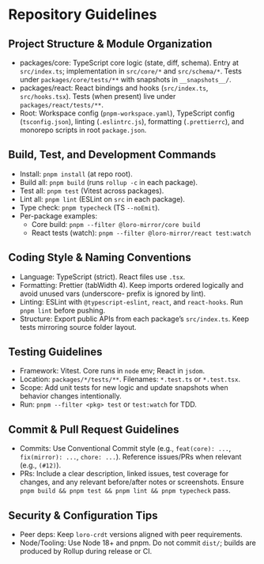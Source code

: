 # Repository Guidelines

## Project Structure & Module Organization

- packages/core: TypeScript core logic (state, diff, schema). Entry at `src/index.ts`; implementation in `src/core/*` and `src/schema/*`. Tests under `packages/core/tests/**` with snapshots in `__snapshots__/`.
- packages/react: React bindings and hooks (`src/index.ts`, `src/hooks.tsx`). Tests (when present) live under `packages/react/tests/**`.
- Root: Workspace config (`pnpm-workspace.yaml`), TypeScript config (`tsconfig.json`), linting (`.eslintrc.js`), formatting (`.prettierrc`), and monorepo scripts in root `package.json`.

## Build, Test, and Development Commands

- Install: `pnpm install` (at repo root).
- Build all: `pnpm build` (runs `rollup -c` in each package).
- Test all: `pnpm test` (Vitest across packages).
- Lint all: `pnpm lint` (ESLint on `src` in each package).
- Type check: `pnpm typecheck` (TS `--noEmit`).
- Per-package examples:
  - Core build: `pnpm --filter @loro-mirror/core build`
  - React tests (watch): `pnpm --filter @loro-mirror/react test:watch`

## Coding Style & Naming Conventions

- Language: TypeScript (strict). React files use `.tsx`.
- Formatting: Prettier (tabWidth 4). Keep imports ordered logically and avoid unused vars (underscore- prefix is ignored by lint).
- Linting: ESLint with `@typescript-eslint`, `react`, and `react-hooks`. Run `pnpm lint` before pushing.
- Structure: Export public APIs from each package’s `src/index.ts`. Keep tests mirroring source folder layout.

## Testing Guidelines

- Framework: Vitest. Core runs in `node` env; React in `jsdom`.
- Location: `packages/*/tests/**`. Filenames: `*.test.ts` or `*.test.tsx`.
- Scope: Add unit tests for new logic and update snapshots when behavior changes intentionally.
- Run: `pnpm --filter <pkg> test` or `test:watch` for TDD.

## Commit & Pull Request Guidelines

- Commits: Use Conventional Commit style (e.g., `feat(core): ...`, `fix(mirror): ...`, `chore: ...`). Reference issues/PRs when relevant (e.g., `(#12)`).
- PRs: Include a clear description, linked issues, test coverage for changes, and any relevant before/after notes or screenshots. Ensure `pnpm build && pnpm test && pnpm lint && pnpm typecheck` pass.

## Security & Configuration Tips

- Peer deps: Keep `loro-crdt` versions aligned with peer requirements.
- Node/Tooling: Use Node 18+ and pnpm. Do not commit `dist/`; builds are produced by Rollup during release or CI.

